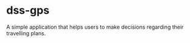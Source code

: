 # dss-gps
A simple application that helps users to make decisions regarding their travelling plans.
